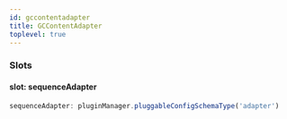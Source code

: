 ```yaml
---
id: gccontentadapter
title: GCContentAdapter
toplevel: true
---
```


### Slots

#### slot: sequenceAdapter

```js
sequenceAdapter: pluginManager.pluggableConfigSchemaType('adapter')
```

